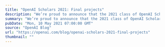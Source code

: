 ```yaml
---
title: "OpenAI Scholars 2021: Final projects"
description: "We’re proud to announce that the 2021 class of OpenAI Scholars has completed our six-month mentorship program and have produced an open-source research project with stipends and support from OpenAI."
summary: "We’re proud to announce that the 2021 class of OpenAI Scholars has completed our six-month mentorship program and have produced an open-source research project with stipends and support from OpenAI."
pubDate: "Mon, 10 May 2021 07:00:00 GMT"
source: "OpenAI Blog"
url: "https://openai.com/blog/openai-scholars-2021-final-projects"
thumbnail: ""
---
```


